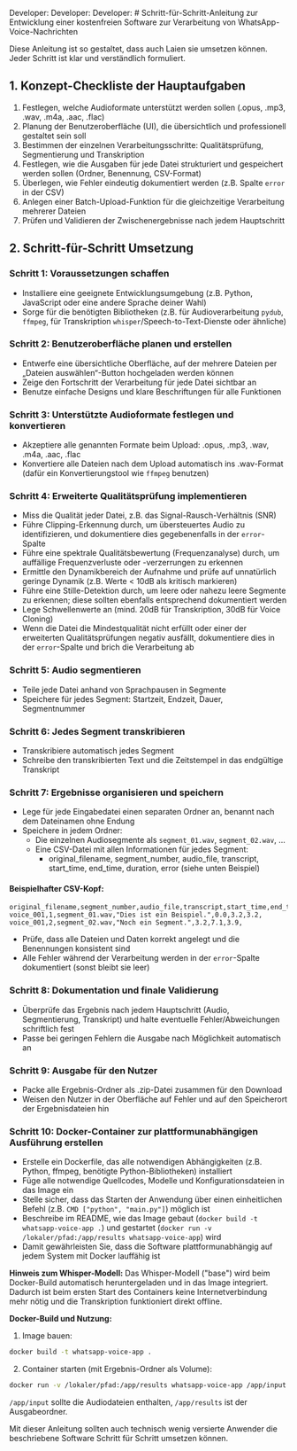 Developer: Developer: Developer: # Schritt-für-Schritt-Anleitung zur Entwicklung einer kostenfreien Software zur Verarbeitung von WhatsApp-Voice-Nachrichten

Diese Anleitung ist so gestaltet, dass auch Laien sie umsetzen können. Jeder Schritt ist klar und verständlich formuliert.

## 1. Konzept-Checkliste der Hauptaufgaben
1. Festlegen, welche Audioformate unterstützt werden sollen (.opus, .mp3, .wav, .m4a, .aac, .flac)
2. Planung der Benutzeroberfläche (UI), die übersichtlich und professionell gestaltet sein soll
3. Bestimmen der einzelnen Verarbeitungsschritte: Qualitätsprüfung, Segmentierung und Transkription
4. Festlegen, wie die Ausgaben für jede Datei strukturiert und gespeichert werden sollen (Ordner, Benennung, CSV-Format)
5. Überlegen, wie Fehler eindeutig dokumentiert werden (z.B. Spalte `error` in der CSV)
6. Anlegen einer Batch-Upload-Funktion für die gleichzeitige Verarbeitung mehrerer Dateien
7. Prüfen und Validieren der Zwischenergebnisse nach jedem Hauptschritt

## 2. Schritt-für-Schritt Umsetzung

### Schritt 1: Voraussetzungen schaffen
- Installiere eine geeignete Entwicklungsumgebung (z.B. Python, JavaScript oder eine andere Sprache deiner Wahl)
- Sorge für die benötigten Bibliotheken (z.B. für Audioverarbeitung `pydub`, `ffmpeg`, für Transkription `whisper`/Speech-to-Text-Dienste oder ähnliche)

### Schritt 2: Benutzeroberfläche planen und erstellen
- Entwerfe eine übersichtliche Oberfläche, auf der mehrere Dateien per „Dateien auswählen“-Button hochgeladen werden können
- Zeige den Fortschritt der Verarbeitung für jede Datei sichtbar an
- Benutze einfache Designs und klare Beschriftungen für alle Funktionen

### Schritt 3: Unterstützte Audioformate festlegen und konvertieren
- Akzeptiere alle genannten Formate beim Upload: .opus, .mp3, .wav, .m4a, .aac, .flac
- Konvertiere alle Dateien nach dem Upload automatisch ins .wav-Format (dafür ein Konvertierungstool wie `ffmpeg` benutzen)

### Schritt 4: Erweiterte Qualitätsprüfung implementieren
- Miss die Qualität jeder Datei, z.B. das Signal-Rausch-Verhältnis (SNR)
- Führe Clipping-Erkennung durch, um übersteuertes Audio zu identifizieren, und dokumentiere dies gegebenenfalls in der `error`-Spalte
- Führe eine spektrale Qualitätsbewertung (Frequenzanalyse) durch, um auffällige Frequenzverluste oder -verzerrungen zu erkennen
- Ermittle den Dynamikbereich der Aufnahme und prüfe auf unnatürlich geringe Dynamik (z.B. Werte < 10dB als kritisch markieren)
- Führe eine Stille-Detektion durch, um leere oder nahezu leere Segmente zu erkennen; diese sollten ebenfalls entsprechend dokumentiert werden
- Lege Schwellenwerte an (mind. 20dB für Transkription, 30dB für Voice Cloning)
- Wenn die Datei die Mindestqualität nicht erfüllt oder einer der erweiterten Qualitätsprüfungen negativ ausfällt, dokumentiere dies in der `error`-Spalte und brich die Verarbeitung ab

### Schritt 5: Audio segmentieren
- Teile jede Datei anhand von Sprachpausen in Segmente
- Speichere für jedes Segment: Startzeit, Endzeit, Dauer, Segmentnummer

### Schritt 6: Jedes Segment transkribieren
- Transkribiere automatisch jedes Segment
- Schreibe den transkribierten Text und die Zeitstempel in das endgültige Transkript

### Schritt 7: Ergebnisse organisieren und speichern
- Lege für jede Eingabedatei einen separaten Ordner an, benannt nach dem Dateinamen ohne Endung
- Speichere in jedem Ordner:
  - Die einzelnen Audiosegmente als `segment_01.wav`, `segment_02.wav`, …
  - Eine CSV-Datei mit allen Informationen für jedes Segment:
    - original_filename, segment_number, audio_file, transcript, start_time, end_time, duration, error (siehe unten Beispiel)

#### Beispielhafter CSV-Kopf:
```csv
original_filename,segment_number,audio_file,transcript,start_time,end_time,duration,error
voice_001,1,segment_01.wav,"Dies ist ein Beispiel.",0.0,3.2,3.2,
voice_001,2,segment_02.wav,"Noch ein Segment.",3.2,7.1,3.9,
```

- Prüfe, dass alle Dateien und Daten korrekt angelegt und die Benennungen konsistent sind
- Alle Fehler während der Verarbeitung werden in der `error`-Spalte dokumentiert (sonst bleibt sie leer)

### Schritt 8: Dokumentation und finale Validierung
- Überprüfe das Ergebnis nach jedem Hauptschritt (Audio, Segmentierung, Transkript) und halte eventuelle Fehler/Abweichungen schriftlich fest
- Passe bei geringen Fehlern die Ausgabe nach Möglichkeit automatisch an

### Schritt 9: Ausgabe für den Nutzer
- Packe alle Ergebnis-Ordner als .zip-Datei zusammen für den Download
- Weisen den Nutzer in der Oberfläche auf Fehler und auf den Speicherort der Ergebnisdateien hin

### Schritt 10: Docker-Container zur plattformunabhängigen Ausführung erstellen
- Erstelle ein Dockerfile, das alle notwendigen Abhängigkeiten (z.B. Python, ffmpeg, benötigte Python-Bibliotheken) installiert
- Füge alle notwendige Quellcodes, Modelle und Konfigurationsdateien in das Image ein
- Stelle sicher, dass das Starten der Anwendung über einen einheitlichen Befehl (z.B. `CMD ["python", "main.py"]`) möglich ist
- Beschreibe im README, wie das Image gebaut (`docker build -t whatsapp-voice-app .`) und gestartet (`docker run -v /lokaler/pfad:/app/results whatsapp-voice-app`) wird
- Damit gewährleisten Sie, dass die Software plattformunabhängig auf jedem System mit Docker lauffähig ist

**Hinweis zum Whisper-Modell:**
Das Whisper-Modell ("base") wird beim Docker-Build automatisch heruntergeladen und in das Image integriert. Dadurch ist beim ersten Start des Containers keine Internetverbindung mehr nötig und die Transkription funktioniert direkt offline.

**Docker-Build und Nutzung:**
1. Image bauen:
  ```bash
  docker build -t whatsapp-voice-app .
  ```
2. Container starten (mit Ergebnis-Ordner als Volume):
  ```bash
  docker run -v /lokaler/pfad:/app/results whatsapp-voice-app /app/input /app/results
  ```
  `/app/input` sollte die Audiodateien enthalten, `/app/results` ist der Ausgabeordner.

Mit dieser Anleitung sollten auch technisch wenig versierte Anwender die beschriebene Software Schritt für Schritt umsetzen können.
